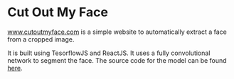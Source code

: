 # Cut Out My Face
www.cutoutmyface.com is a simple website to automatically extract a face from a cropped image. 

It is built using TesorflowJS and ReactJS. It uses a fully convolutional network to segment the face. The source code for the model can be found [here](https://github.com/aaronphilip/Image-Segmentation-On-Faces).
